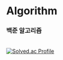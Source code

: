 # Algorithm
### 백준 알고리즘 <br><br>
[![Solved.ac Profile](http://mazassumnida.wtf/api/v2/generate_badge?boj=ljy7221)](https://solved.ac/ljy7221/)
